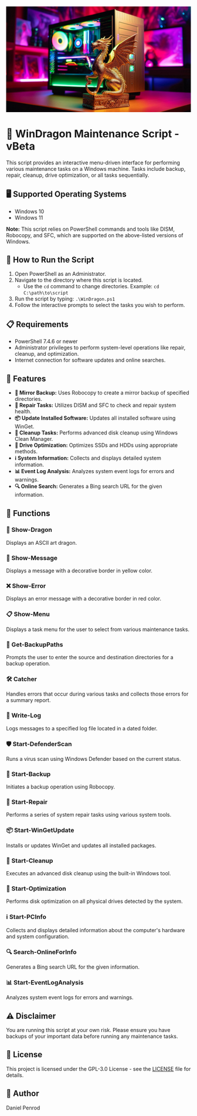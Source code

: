 ![WinDragon](/img/windragon.jpeg)

# 🐉 WinDragon Maintenance Script - vBeta

This script provides an interactive menu-driven interface for performing various maintenance tasks on a Windows machine. Tasks include backup, repair, cleanup, drive optimization, or all tasks sequentially.

## 🖥️ Supported Operating Systems
- Windows 10
- Windows 11

**Note:** This script relies on PowerShell commands and tools like DISM, Robocopy, and SFC, which are supported on the above-listed versions of Windows.

## 🚀 How to Run the Script
1. Open PowerShell as an Administrator.
2. Navigate to the directory where this script is located.
   - Use the `cd` command to change directories. Example: `cd C:\path\to\script`
3. Run the script by typing: `.\WinDragon.ps1`
4. Follow the interactive prompts to select the tasks you wish to perform.

## 📋 Requirements
- PowerShell 7.4.6 or newer
- Administrator privileges to perform system-level operations like repair, cleanup, and optimization.
- Internet connection for software updates and online searches.

## 🌟 Features
- **🔄 Mirror Backup:** Uses Robocopy to create a mirror backup of specified directories.
- **🔧 Repair Tasks:** Utilizes DISM and SFC to check and repair system health.
- **📦 Update Installed Software:** Updates all installed software using WinGet.
- **🧹 Cleanup Tasks:** Performs advanced disk cleanup using Windows Clean Manager.
- **💽 Drive Optimization:** Optimizes SSDs and HDDs using appropriate methods.
- **ℹ️ System Information:** Collects and displays detailed system information.
- **📊 Event Log Analysis:** Analyzes system event logs for errors and warnings.
- **🔍 Online Search:** Generates a Bing search URL for the given information.

## 🔧 Functions
### 🐉 Show-Dragon
Displays an ASCII art dragon.

### 💬 Show-Message
Displays a message with a decorative border in yellow color.

### ❌ Show-Error
Displays an error message with a decorative border in red color.

### 📋 Show-Menu
Displays a task menu for the user to select from various maintenance tasks.

### 📂 Get-BackupPaths
Prompts the user to enter the source and destination directories for a backup operation.

### 🛠️ Catcher
Handles errors that occur during various tasks and collects those errors for a summary report.

### 📝 Write-Log
Logs messages to a specified log file located in a dated folder.

### 🛡️ Start-DefenderScan
Runs a virus scan using Windows Defender based on the current status.

### 🔄 Start-Backup
Initiates a backup operation using Robocopy.

### 🔧 Start-Repair
Performs a series of system repair tasks using various system tools.

### 📦 Start-WinGetUpdate
Installs or updates WinGet and updates all installed packages.

### 🧹 Start-Cleanup
Executes an advanced disk cleanup using the built-in Windows tool.

### 💽 Start-Optimization
Performs disk optimization on all physical drives detected by the system.

### ℹ️ Start-PCInfo
Collects and displays detailed information about the computer's hardware and system configuration.

### 🔍 Search-OnlineForInfo
Generates a Bing search URL for the given information.

### 📊 Start-EventLogAnalysis
Analyzes system event logs for errors and warnings.

## ⚠️ Disclaimer
You are running this script at your own risk. Please ensure you have backups of your important data before running any maintenance tasks.

## 📜 License
This project is licensed under the GPL-3.0 License - see the [LICENSE](LICENSE) file for details.

## 👤 Author
Daniel Penrod

